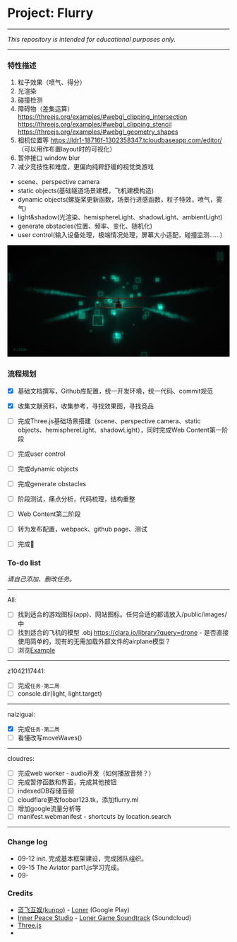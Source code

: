 # Project: Flurry

---

*This repository is intended for educational purposes only.*

---

### 特性描述

1. 粒子效果（喷气、得分）
2. 光渲染
3. 碰撞检测
4. 障碍物（差集运算）
    https://threejs.org/examples/#webgl_clipping_intersection
    https://threejs.org/examples/#webgl_clipping_stencil
    https://threejs.org/examples/#webgl_geometry_shapes
5. 相机位置等
    https://ldr1-18716f-1302358347.tcloudbaseapp.com/editor/ （可以用作布置layout时的可视化）
6. 暂停接口 window blur
7. 减少竞技性和难度，更偏向纯粹舒缓的视觉类游戏

- scene、perspective camera
- static objects(基础隧道场景建模，飞机建模构造)
- dynamic objects(螺旋桨更新函数，场景行进感函数，粒子特效，喷气，雾气)
- light&shadow(光渲染、hemisphereLight、shadowLight、ambientLight)
- generate obstacles(位置、频率、变化、随机化)
- user control(输入设备处理，极端情况处理，屏幕大小适配，碰撞监测……)

![效果图](_参考/Screenshot_20200912-212610.png.webp)

### 流程规划

- [x] 基础文档撰写，Github库配置，统一开发环境，统一代码、commit规范
- [x] 收集文献资料，收集参考，寻找效果图，寻找竞品
- [ ] 完成Three.js基础场景搭建（scene、perspective camera、static objects、hemisphereLight、shadowLight），同时完成Web Content第一阶段
- [ ] 完成user control
- [ ] 完成dynamic objects
- [ ] 完成generate obstacles
- [ ] 阶段测试，痛点分析，代码梳理，结构重整
- [ ] Web Content第二阶段
- [ ] 转为发布配置，webpack、github page、测试
- [ ] 完成:checkered_flag:


### To-do list

*请自己添加、删改任务。*

---

All:
- [ ] 找到适合的游戏图标(app)、网站图标。任何合适的都请放入/public/images/中
- [ ] 找到适合的飞机的模型 .obj https://clara.io/library?query=drone
      - 是否直接使用简单的，现有的无需加载外部文件的airplane模型？
- [ ] 浏览[Example](https://threejs.org/examples/)

---

z1042117441:

- [ ] 完成`任务-第二周`
- [ ] console.dir(light, light.target) 

---

naiziguai: 

- [x] 完成`任务-第二周`
- [ ] 看懂改写moveWaves() 

---


cloudres: 

- [ ] 完成web worker - audio开发（如何播放音频？）
- [ ] 完成暂停函数和界面，完成其他按钮
- [ ] indexedDB存储音频
- [ ] cloudflare更改foobar123.tk，添加flurry.ml
- [ ] 增加google流量分析等
- [ ] manifest.webmanifest - shortcuts by location.search

---

### Change log

- 09-12 init. 完成基本框架建设，完成团队组织。
- 09-15 The Aviator part1.js学习完成。
- 09-

### Credits

- [蓝飞互娱(kunpo)](https://kunpo.cc/) - [Loner](https://play.google.com/store/apps/details?id=com.kunpo.loner&hl=en_US) (Google Play)
- [Inner Peace Studio](https://soundcloud.com/innerpeacestudio) - [Loner Game Soundtrack](https://soundcloud.com/innerpeacestudio/sets/loner-game-soundtrack) (Soundcloud)
- [Three.js](https://github.com/mrdoob/three.js)
- 

